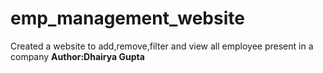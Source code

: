 # emp_management_website
Created a website to add,remove,filter and view all employee present in a company
<b>Author:Dhairya Gupta</b>

